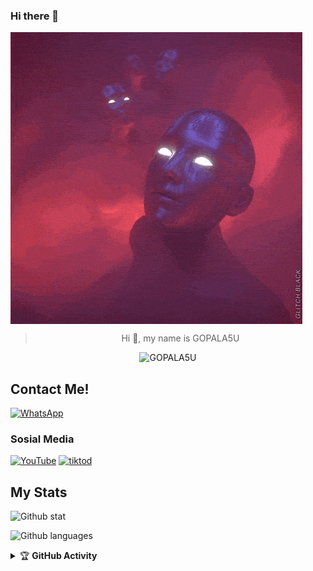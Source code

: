 ### Hi there 👋

<!--
**VarrelKun/VarrelKun** is a ✨ _special_ ✨ repository because its `README.md` (this file) appears on your GitHub profile.

Here are some ideas to get you started:

- 🔭 I’m currently working on ...
- 🌱 I’m currently learning ...
- 👯 I’m looking to collaborate on ...
- 🤔 I’m looking for help with ...
- 💬 Ask me about ...
- 📫 How to reach me: ...
- 😄 Pronouns: ...
- ⚡ Fun fact: ...
-->


<img align="center" height="auto" src="./c0570b3c54d77282be4086d15373c9d2.gif"/>

<div align="center">
        
> Hi :wave:, my name is GOPALA5U

</div>

<p align="center">
  <img src="http://readme-typing-svg.herokuapp.com?color=%230B80F7&center=true&vCenter=true&multiline=false&lines=Hello+there!.;My+name+is+GOPALA5U;Age:19;love:UrMom;Dislikes:Your+Lil+Shit(.;Thank+you+for+your+attention." alt="GOPALA5U">
</p>

## Contact Me!
[![WhatsApp](https://img.shields.io/badge/WhatsApp-25D366?style=for-the-badge&logo=whatsapp&logoColor=white)](https://wa.me/6285954184111)

### Sosial Media
[![YouTube](https://img.shields.io/badge/nxvall-red?style=for-the-badge&logo=youtube&logoColor=white)](https://youtube.com/nxvall)
[![tiktod](https://img.shields.io/badge/gpla5u-black?style=for-the-badge&logo=tiktok&logoColor=white)](https://tiktok.com/@gpla5u)

## My Stats
![Github stat](https://github-readme-stats.vercel.app/api?username=VarrelKun&theme=midnight-purple&show_icons=true) 

![Github languages](https://github-readme-stats.vercel.app/api/top-langs/?username=VarrelKun&theme=midnight-purple)

<details>
    <summary>&#127942 <b>GitHub Activity</b></summary><br/>

![Metrics](https://metrics.lecoq.io/VarrelKun?template=classic&repositories.forks=true&languages=1&languages.colors=github&languages.threshold=0%25&config.timezone=Asia%2FJakarta)

</details> 
